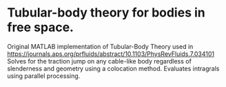 # Tubular-body theory for bodies in free space.
Original MATLAB implementation of Tubular-Body Theory used in https://journals.aps.org/prfluids/abstract/10.1103/PhysRevFluids.7.034101
Solves for the traction jump on any cable-like body regardless of slenderness and geometry using a colocation method.
Evaluates intragrals using parallel processing.

